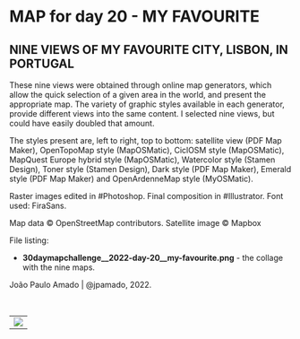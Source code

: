 <h1>MAP for day 20 - MY FAVOURITE</h1>
<h2>NINE VIEWS OF MY FAVOURITE CITY, LISBON, IN PORTUGAL</h2>
<p>These nine views were obtained through online map generators, which allow the quick selection of a given area in the world, and present the appropriate map. The variety of graphic styles available in each generator, provide different views into the same content. I selected nine views, but could have easily doubled that amount.</p>
<p>The styles present are, left to right, top to bottom: satellite view (PDF Map Maker), OpenTopoMap style (MapOSMatic), CiclOSM style (MapOSMatic),
MapQuest Europe hybrid style (MapOSMatic), Watercolor style (Stamen Design), Toner style (Stamen Design), Dark style (PDF Map Maker), Emerald style 
(PDF Map Maker) and OpenArdenneMap style (MyOSMatic).</p>
<p>Raster images edited in #Photoshop. Final composition in #Illustrator. Font used: FiraSans.</p>
<p>Map data © OpenStreetMap contributors. Satellite image © Mapbox</p>
<p>File listing:</p>
<ul>
  <li><b>30daymapchallenge__2022-day-20__my-favourite.png</b> - the collage with the nine maps.</li>
  </ul>
<p>João Paulo Amado | @jpamado, 2022.</p>
<p>&nbsp;</p>
<table>
<tr>
<td style="border:thin #000">
<img src="30daymapchallenge__2022-day-20__my-favourite.png" width=auto>
</td>
</tr>
</table>
